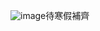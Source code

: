 ![image](https://github.com/Kai-0530/DLAB_Project/assets/86472793/2bf9d83a-c0b4-40f3-a911-762132928442)待寒假補齊

